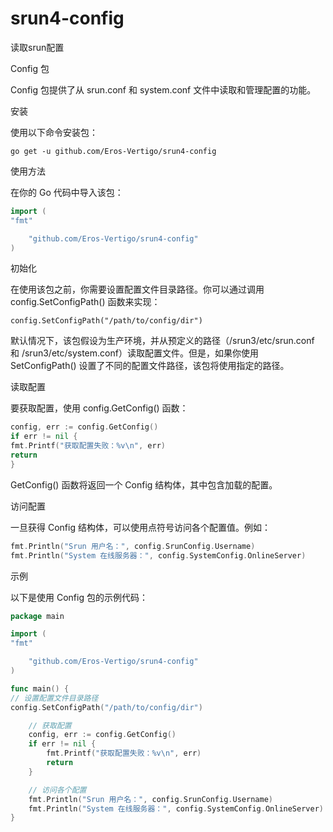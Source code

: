 # srun4-config
读取srun配置

Config 包

Config 包提供了从 srun.conf 和 system.conf 文件中读取和管理配置的功能。

安装

使用以下命令安装包：
```shell
go get -u github.com/Eros-Vertigo/srun4-config
```
使用方法

在你的 Go 代码中导入该包：
```go
import (
"fmt"

    "github.com/Eros-Vertigo/srun4-config"
)
```
初始化

在使用该包之前，你需要设置配置文件目录路径。你可以通过调用 config.SetConfigPath() 函数来实现：

```config.SetConfigPath("/path/to/config/dir")```

默认情况下，该包假设为生产环境，并从预定义的路径（/srun3/etc/srun.conf 和 /srun3/etc/system.conf）读取配置文件。但是，如果你使用 SetConfigPath() 设置了不同的配置文件路径，该包将使用指定的路径。

读取配置

要获取配置，使用 config.GetConfig() 函数：
```go
config, err := config.GetConfig()
if err != nil {
fmt.Printf("获取配置失败：%v\n", err)
return
}
```
GetConfig() 函数将返回一个 Config 结构体，其中包含加载的配置。

访问配置

一旦获得 Config 结构体，可以使用点符号访问各个配置值。例如：
```go
fmt.Println("Srun 用户名：", config.SrunConfig.Username)
fmt.Println("System 在线服务器：", config.SystemConfig.OnlineServer)
```

示例

以下是使用 Config 包的示例代码：
```go
package main

import (
"fmt"

    "github.com/Eros-Vertigo/srun4-config"
)

func main() {
// 设置配置文件目录路径
config.SetConfigPath("/path/to/config/dir")

    // 获取配置
    config, err := config.GetConfig()
    if err != nil {
        fmt.Printf("获取配置失败：%v\n", err)
        return
    }

    // 访问各个配置
    fmt.Println("Srun 用户名：", config.SrunConfig.Username)
    fmt.Println("System 在线服务器：", config.SystemConfig.OnlineServer)
}
```